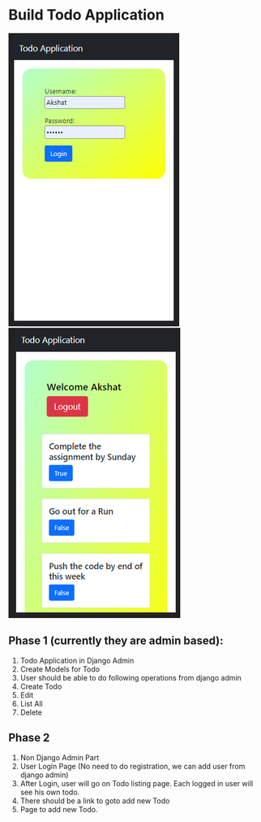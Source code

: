 # Build Todo Application

![1](https://github.com/AKXAT/ToDoApp/blob/main/Screenshots/1.png)
![2](https://github.com/AKXAT/ToDoApp/blob/main/Screenshots/2.png)

## Phase 1 (currently they are admin based): 

1. Todo Application in Django Admin
2. Create Models for Todo
3. User should be able to do following operations from django admin
4. Create Todo
5. Edit
6. List All
7. Delete

## Phase 2

1. Non Django Admin Part
2. User Login Page (No need to do registration, we can add user from django admin)
3. After Login, user will go on Todo listing page. Each logged in user will see his own todo.
4. There should be a link to goto add new Todo
5. Page to add new Todo.
